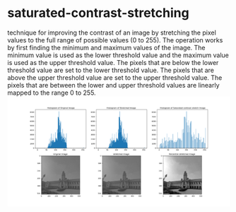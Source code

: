 # saturated-contrast-stretching
 technique for improving the contrast of an image by stretching the pixel values to the full range of possible values (0 to 255). The operation works by first finding the minimum and maximum values of the image. The minimum value is used as the lower threshold value and the maximum value is used as the upper threshold value. The pixels that are below the lower threshold value are set to the lower threshold value. The pixels that are above the upper threshold value are set to the upper threshold value. The pixels that are between the lower and upper threshold values are linearly mapped to the range 0 to 255.
![image](percentile_stretch_image.png)
